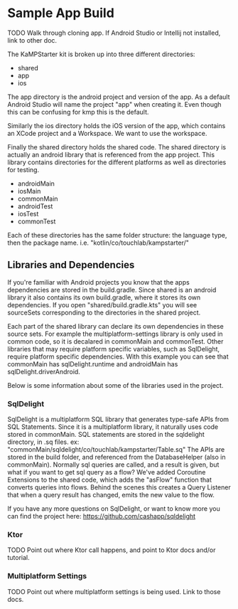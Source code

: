 # Sample App Build

TODO Walk through cloning app. If Android Studio or Intellij not installed, link to other doc.


The KaMPStarter kit is broken up into three different directories: 
* shared
* app
* ios

The app directory is the android project and version of the app. As a default Android Studio will name the project "app" when creating it. Even though this can be confusing for kmp this is the default.

Similarly the ios directory holds the iOS version of the app, which contains an XCode project and a Workspace. We want to use the workspace.

Finally the shared directory holds the shared code. The shared directory is actually an android library that is referenced from the app project. This library contains directories for the different platforms as well as directories for testing.

  * androidMain
  * iosMain
  * commonMain
  * androidTest
  * iosTest
  * commonTest
  
Each of these directories has the same folder structure: the language type, then the package name.
  i.e. "kotlin/co/touchlab/kampstarter/"

## Libraries and Dependencies

If you're familiar with Android projects you know that the apps dependencies are stored in the build.gradle. Since shared is an android library it also contains its own build.gradle, where it stores its own dependencies. If you open "shared/build.gradle.kts" you will see sourceSets corresponding to the directories in the shared project. 

Each part of the shared library can declare its own dependencies in these source sets. For example the multiplatform-settings library is only used in common code, so it is decalared in commonMain and commonTest. Other libraries that may require platform specific variables, such as SqlDelight, require platform specific dependencies. With this example you can see that commonMain has sqlDelight.runtime and androidMain has sqlDelight.driverAndroid.

Below is some information about some of the libraries used in the project.

### SqlDelight

SqlDelight is a multiplatform SQL library that generates type-safe APIs from SQL Statements. Since it is a multiplatform library, it naturally uses code stored in commonMain. SQL statements are stored in the sqldelight directory, in .sq files.
ex: "commonMain/sqldelight/co/touchlab/kampstarter/Table.sq"
The APIs are stored in the build folder, and referenced from the DatabaseHelper (also in commonMain). Normally sql queries are called, and a result is given, but what if you want to get sql query as a flow? We've added Coroutine Extensions to the shared code, which adds the "asFlow" function that converts queries into flows. Behind the scenes this creates a Query Listener that when a query result has changed, emits the new value to the flow.

If you have any more questions on SqlDelight, or want to know more you can find the project here: https://github.com/cashapp/sqldelight

### Ktor
TODO Point out where Ktor call happens, and point to Ktor docs and/or tutorial.

### Multiplatform Settings
TODO Point out where multiplatform settings is being used. Link to those docs.

